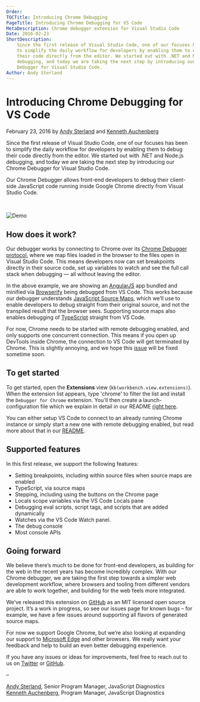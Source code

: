 ```yaml
---
Order:
TOCTitle: Introducing Chrome Debugging
PageTitle: Introducing Chrome Debugging for VS Code
MetaDescription: Chrome debugger extension for Visual Studio Code
Date: 2016-02-23
ShortDescription:
    Since the first release of Visual Studio Code, one of our focuses has been
    to simplify the daily workflow for developers by enabling them to debug
    their code directly from the editor. We started out with .NET and Node.js
    debugging, and today we are taking the next step by introducing our Chrome
    Debugger for Visual Studio Code.
Author: Andy Sterland
---
```


# Introducing Chrome Debugging for VS Code

February 23, 2016 by [Andy Sterland](https://twitter.com/AndySterland) and
[Kenneth Auchenberg](https://twitter.com/auchenberg)

Since the first release of Visual Studio Code, one of our focuses has been to
simplify the daily workflow for developers by enabling them to debug their code
directly from the editor. We started out with .NET and Node.js debugging, and
today we are taking the next step by introducing our Chrome Debugger for Visual
Studio Code.

Our Chrome Debugger allows front-end developers to debug their client-side
JavaScript code running inside Google Chrome directly from Visual Studio Code.

<br />

![Demo](chrome-debugger-demo.gif)

## How does it work?

Our debugger works by connecting to Chrome over its
[Chrome Debugger protocol](https://developer.chrome.com/devtools/docs/debugger-protocol),
where we map files loaded in the browser to the files open in Visual Studio
Code. This means developers now can set breakpoints directly in their source
code, set up variables to watch and see the full call stack when debugging — all
without leaving the editor.

In the above example, we are showing an
[AngularJS](https://github.com/auchenberg/timey) app bundled and minified via
[Browserify](http://browserify.org/) being debugged from VS Code. This works
because our debugger understands
[JavaScript Source Maps](https://www.html5rocks.com/en/tutorials/developertools/sourcemaps/),
which we’ll use to enable developers to debug straight from their original
source, and not the transpiled result that the browser sees. Supporting source
maps also enables debugging of [TypeScript](https://www.typescriptlang.org/)
straight from VS Code.

For now, Chrome needs to be started with remote debugging enabled, and only
supports one concurrent connection. This means if you open up DevTools inside
Chrome, the connection to VS Code will get terminated by Chrome. This is
slightly annoying, and we hope this
[issue](https://bugs.chromium.org/p/chromium/issues/detail?id=129539) will be
fixed sometime soon.

## To get started

To get started, open the **Extensions** view (`kb(workbench.view.extensions)`).
When the extension list appears, type 'chrome' to filter the list and install
the `Debugger for Chrome` extension. You'll then create a launch-configuration
file which we explain in detail in our README
[right here](https://github.com/Microsoft/vscode-chrome-debug).

You can either setup VS Code to connect to an already running Chrome instance or
simply start a new one with remote debugging enabled, but read more about that
in our [README](https://github.com/Microsoft/vscode-chrome-debug).

## Supported features

In this first release, we support the following features:

-   Setting breakpoints, including within source files when source maps are
    enabled
-   TypeScript, via source maps
-   Stepping, including using the buttons on the Chrome page
-   Locals scope variables via the VS Code Locals pane
-   Debugging eval scripts, script tags, and scripts that are added dynamically
-   Watches via the VS Code Watch panel.
-   The debug console
-   Most console APIs

## Going forward

We believe there’s much to be done for front-end developers, as building for the
web in the recent years has become incredibly complex. With our Chrome debugger,
we are taking the first step towards a simpler web development workflow, where
browsers and tooling from different vendors are able to work together, and
building for the web feels more integrated.

We’ve released this extension on
[GitHub](https://github.com/Microsoft/vscode-chrome-debug) as an MIT licensed
open source project. It’s a work in progress, so see our issues page for known
bugs – for example, we have a few issues around supporting all flavors of
generated source maps.

For now we support Google Chrome, but we’re also looking at expanding our
support to
[Microsoft Edge](https://www.microsoft.com/en-us/windows/microsoft-edge) and
other browsers. We really want your feedback and help to build an even better
debugging experience.

If you have any issues or ideas for improvements, feel free to reach out to us
on [Twitter](https://twitter.com/code) or
[GitHub](https://github.com/Microsoft/vscode-chrome-debug/).

–

[Andy Sterland](https://twitter.com/AndySterland), Senior Program Manager,
JavaScript Diagnostics <br/>
[Kenneth Auchenberg](https://twitter.com/auchenberg), Program Manager,
JavaScript Diagnostics
